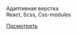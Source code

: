 Адаптивная верстка<br>
React, Scss, Css-modules


<a href="https://rzltmd.netlify.app">Посмотреть</a>
